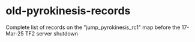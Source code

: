 # old-pyrokinesis-records
Complete list of records on the "jump_pyrokinesis_rc1" map before the 17-Mar-25 TF2 server shutdown
